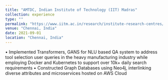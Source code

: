 ```yaml
---
title: "AMTDC, Indian Institute of Technology (IIT) Madras"
collection: experience
type: ""
permalink: "https://www.iitm.ac.in/research/institute-research-centres/advanced-manufacturing-technology-development-centre"
venue: "Chennai, India"
date: 2021-09-01
location: "Chennai, India"
---
```


• Implemented Transformers, GANS for NLU based QA system to address tool selection user queries in the heavy
manufacturing industry while employing Docker and Kubernetes to support over 10k+ daily search requirements
• Constructed Graph Databases using Neo4j, interlinking diverse attributes and microservices hosted on AWS Cloud

